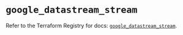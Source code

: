 # `google_datastream_stream`

Refer to the Terraform Registry for docs: [`google_datastream_stream`](https://registry.terraform.io/providers/hashicorp/google-beta/6.34.0/docs/resources/google_datastream_stream).
